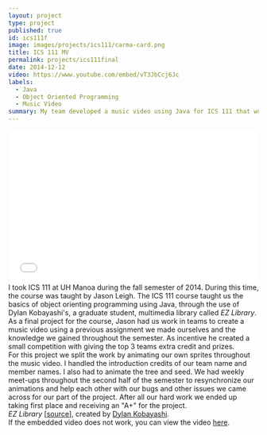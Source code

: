 ```yaml
---
layout: project
type: project
published: true
id: ics111f
image: images/projects/ics111/carma-card.png
title: ICS 111 MV
permalink: projects/ics111final
date: 2014-12-12
video: https://www.youtube.com/embed/vT3JbCcj6Jc
labels:
  - Java
  - Object Oriented Programming
  - Music Video
summary: My team developed a music video using Java for ICS 111 that won first place out of the entire class.
---
```


<style>
.video-wrap {
    float: none;
    clear: both;
    width: 100%;
    position: relative;
    padding-bottom: 56.25%;
    padding-top: 25px;
    height: 0;
}
.video-wrap iframe {
    position: absolute;
    top: 0;
    left: 0;
    width: 100%;
    height: 100%;
}
</style>


<div class="twelve wide column" style="">
    <div class="video-wrap">
        <iframe src="{{ page.video }}" frameborder="0" allowfullscreen></iframe>
    </div>
</div>

<div class="twelve wide left aligned column">
I took ICS 111 at UH Manoa during the fall semester of 2014. During this time, the course was taught by Jason Leigh. The ICS 111 course taught us the basics of object orienting programming using Java, through the use of Dylan Kobayashi's, a graduate student, multimedia library called <i>EZ Library</i>. As a final project for the course, Jason had us work in teams to create a music video using a previous assignment we made ourselves and the knowledge we gained throughout the semester. As incentive he created a small competition with giving the top 3 teams extra credit and prizes.
</div>

<div class="twelve wide left aligned column">
For this project we split the work by animating our own sprites throughout the music video. I handled the introduction credits of our team name and member names. I also had to animate the tree and seed. We had weekly meet-ups throughout the second half of the semester to resynchronize our animations and help each other with our bugs and other issues we came across for our part of the project. After all our hard work we ended up taking first place and receiving an "A+" for the project.
</div>

<div class="twelve wide left aligned column">
<em>EZ Library</em> [<a href= "http://www2.hawaii.edu/~dylank/ics111/" target="_blank">source</a>], created by <a href="http://www2.hawaii.edu/~dylank/about/" target="_blank">Dylan Kobayashi</a>.
</div>

<div class="twelve wide left aligned column">
If the embedded video does not work, you can view the video <a href="https://youtu.be/vT3JbCcj6Jchere" target="_blank">here</a>.
</div>
